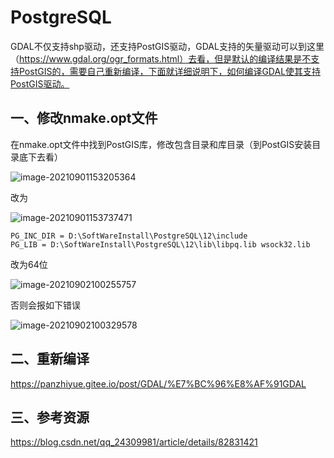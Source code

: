 # PostgreSQL



GDAL不仅支持shp驱动，还支持PostGIS驱动，GDAL支持的矢量驱动可以到这里（https://www.gdal.org/ogr_formats.html）去看，但是默认的编译结果是不支持PostGIS的，需要自己重新编译，下面就详细说明下，如何编译GDAL使其支持PostGIS驱动。

## 一、修改nmake.opt文件

在nmake.opt文件中找到PostGIS库，修改包含目录和库目录（到PostGIS安装目录底下去看）

![image-20210901153205364](https://pzy-images.oss-cn-hangzhou.aliyuncs.com/img/202208010928978.png)

改为

![image-20210901153737471](https://pzy-images.oss-cn-hangzhou.aliyuncs.com/img/202208010928965.png)

```
PG_INC_DIR = D:\SoftWareInstall\PostgreSQL\12\include
PG_LIB = D:\SoftWareInstall\PostgreSQL\12\lib\libpq.lib wsock32.lib
```





改为64位

![image-20210902100255757](https://pzy-images.oss-cn-hangzhou.aliyuncs.com/img/202208010928974.png)







否则会报如下错误

![image-20210902100329578](https://pzy-images.oss-cn-hangzhou.aliyuncs.com/img/202208010928954.png)

## 二、重新编译

https://panzhiyue.gitee.io/post/GDAL/%E7%BC%96%E8%AF%91GDAL



## 三、参考资源

https://blog.csdn.net/qq_24309981/article/details/82831421